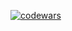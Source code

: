 [![codewars](https://www.codewars.com/users/kakhovkagenhacker/badges/large)](https://www.codewars.com/users/kakhovkagenhacker)   
